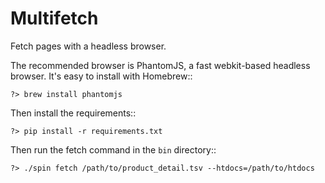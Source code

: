 Multifetch
===========

Fetch pages with a headless browser.


The recommended browser is PhantomJS, a fast webkit-based headless browser.
It's easy to install with Homebrew::

    ?> brew install phantomjs

Then install the requirements::

    ?> pip install -r requirements.txt

Then run the fetch command in the ``bin`` directory::

    ?> ./spin fetch /path/to/product_detail.tsv --htdocs=/path/to/htdocs

